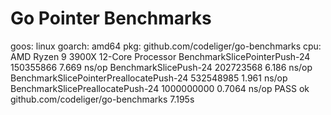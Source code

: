 # Go Pointer Benchmarks

goos: linux
goarch: amd64
pkg: github.com/codeliger/go-benchmarks
cpu: AMD Ryzen 9 3900X 12-Core Processor
BenchmarkSlicePointerPush-24               	150355866	         7.669 ns/op
BenchmarkSlicePush-24                      	202723568	         6.186 ns/op
BenchmarkSlicePointerPreallocatePush-24    	532548985	         1.961 ns/op
BenchmarkSlicePreallocatePush-24           	1000000000	         0.7064 ns/op
PASS
ok  	github.com/codeliger/go-benchmarks	7.195s
